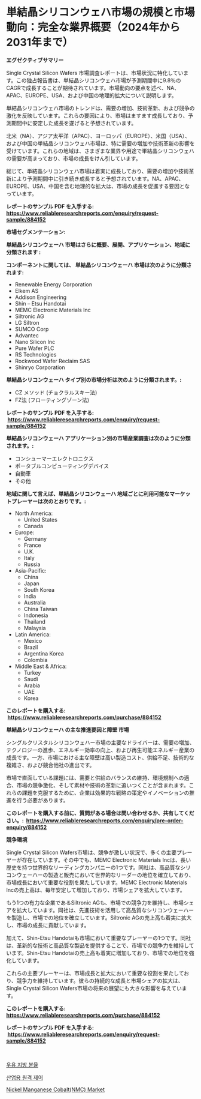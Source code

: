 <p><h1>単結晶シリコンウェハ市場の規模と市場動向：完全な業界概要（2024年から2031年まで）</h1></p><p><strong>エグゼクティブサマリー</strong></p>
<p><p>Single Crystal Silicon Wafers 市場調査レポートは、市場状況に特化しています。この独占報告書は、単結晶シリコンウェハ市場が予測期間中に9.8％のCAGRで成長することが期待されています。市場動向の要点を述べ、NA、APAC、EUROPE、USA、および中国の地理的拡大について説明します。</p><p>単結晶シリコンウェハ市場のトレンドは、需要の増加、技術革新、および競争の激化を反映しています。これらの要因により、市場はますます成長しており、予測期間中に安定した成長を遂げると予想されています。</p><p>北米（NA）、アジア太平洋（APAC）、ヨーロッパ（EUROPE）、米国（USA）、および中国の単結晶シリコンウェハ市場は、特に需要の増加や技術革新の影響を受けています。これらの地域は、さまざまな業界や用途で単結晶シリコンウェハの需要が高まっており、市場の成長をけん引しています。</p><p>総じて、単結晶シリコンウェハ市場は着実に成長しており、需要の増加や技術革新により予測期間中に引き続き成長すると予想されています。NA、APAC、EUROPE、USA、中国を含む地理的な拡大は、市場の成長を促進する要因となっています。</p></p>
<p><strong>レポートのサンプル PDF を入手する: <a href="https://www.reliableresearchreports.com/enquiry/request-sample/884152">https://www.reliableresearchreports.com/enquiry/request-sample/884152</a></strong></p>
<p><strong>市場セグメンテーション:</strong></p>
<p><strong> 単結晶シリコンウェーハ 市場はさらに概要、展開、アプリケーション、地域に分類されます :</strong></p>
<p><strong>コンポーネントに関しては、 単結晶シリコンウェーハ 市場は次のように分類されます: &nbsp;</strong></p>
<p><ul><li>Renewable Energy Corporation</li><li>Elkem AS</li><li>Addison Engineering</li><li>Shin – Etsu Handotai</li><li>MEMC Electronic Materials Inc</li><li>Siltronic AG</li><li>LG Siltron</li><li>SUMCO Corp</li><li>Advantec</li><li>Nano Silicon Inc</li><li>Pure Wafer PLC</li><li>RS Technologies</li><li>Rockwood Wafer Reclaim SAS</li><li>Shinryo Corporation</li></ul></p>
<p><strong> 単結晶シリコンウェーハ タイプ別の市場分析は次のように分類されます。:</strong></p>
<p><ul><li>CZ メソッド (チョクラルスキー法)</li><li>FZ法 (フローティングゾーン法)</li></ul></p>
<p><strong>レポートのサンプル PDF を入手する: &nbsp;<a href="https://www.reliableresearchreports.com/enquiry/request-sample/884152">https://www.reliableresearchreports.com/enquiry/request-sample/884152</a></strong></p>
<p><strong> 単結晶シリコンウェーハ アプリケーション別の市場産業調査は次のように分類されます。:</strong></p>
<p><ul><li>コンシューマーエレクトロニクス</li><li>ポータブルコンピューティングデバイス</li><li>自動車</li><li>その他</li></ul></p>
<p><strong>地域に関して言えば、単結晶シリコンウェーハ 地域ごとに利用可能なマーケットプレーヤーは次のとおりです。:</strong></p>
<p><ul>
    <li>
        North America:
        <ul>
            <li>United States</li>
            <li>Canada</li>
        </ul>
    </li>
    <li>
        Europe:
        <ul>
            <li>Germany</li>
            <li>France</li>
            <li>U.K.</li>
            <li>Italy</li>
            <li>Russia</li>
        </ul>
    </li>
    <li>
        Asia-Pacific:
        <ul>
            <li>China</li>
            <li>Japan</li>
            <li>South Korea</li>
            <li>India</li>
            <li>Australia</li>
            <li>China Taiwan</li>
            <li>Indonesia</li>
            <li>Thailand</li>
            <li>Malaysia</li>
        </ul>
    </li>
    <li>
        Latin America:
        <ul>
            <li>Mexico</li>
            <li>Brazil</li>
            <li>Argentina Korea</li>
            <li>Colombia</li>
        </ul>
    </li>
    <li>
        Middle East & Africa:
        <ul>
            <li>Turkey</li>
            <li>Saudi</li>
            <li>Arabia</li>
            <li>UAE</li>
            <li>Korea</li>
        </ul>
    </li>
    </ul></p>
<p><strong>このレポートを購入する: &nbsp;<a href="https://www.reliableresearchreports.com/purchase/884152">https://www.reliableresearchreports.com/purchase/884152</a></strong></p>
<p><strong>単結晶シリコンウェーハ の主な推進要因と障壁 市場</strong></p>
<p><p>シングルクリスタルシリコンウェハー市場の主要なドライバーは、需要の増加、テクノロジーの進歩、エネルギー効率の向上、および再生可能エネルギー産業の成長です。一方、市場における主な障壁は高い製造コスト、供給不足、技術的な複雑さ、および競合他社の進出です。</p><p>市場で直面している課題には、需要と供給のバランスの維持、環境規制への適合、市場の競争激化、そして素材や技術の革新に追いつくことが含まれます。これらの課題を克服するために、企業は効果的な戦略の策定やイノベーションの推進を行う必要があります。</p></p>
<p><strong>このレポートを購入する前に、質問がある場合は問い合わせるか、共有してください。:&nbsp; <a href="https://www.reliableresearchreports.com/enquiry/pre-order-enquiry/884152">https://www.reliableresearchreports.com/enquiry/pre-order-enquiry/884152</a></strong></p>
<p><strong>競争環境</strong></p>
<p><p>Single Crystal Silicon Wafers市場は、競争が激しい状況で、多くの主要プレーヤーが存在しています。その中でも、MEMC Electronic Materials Incは、長い歴史を持つ世界的なリーディングカンパニーの1つです。同社は、高品質なシリコンウェーハーの製造と販売において世界的なリーダーの地位を確立しており、市場成長において重要な役割を果たしています。MEMC Electronic Materials Incの売上高は、毎年安定して増加しており、市場シェアを拡大しています。</p><p>もう1つの有力な企業であるSiltronic AGも、市場での競争力を維持し、市場シェアを拡大しています。同社は、先進技術を活用して高品質なシリコンウェーハーを製造し、市場での地位を確立しています。Siltronic AGの売上高も着実に拡大し、市場の成長に貢献しています。</p><p>加えて、Shin-Etsu Handotaiも市場において重要なプレーヤーの1つです。同社は、革新的な技術と高品質な製品を提供することで、市場での競争力を維持しています。Shin-Etsu Handotaiの売上高も着実に増加しており、市場での地位を強化しています。</p><p>これらの主要プレーヤーは、市場成長と拡大において重要な役割を果たしており、競争力を維持しています。彼らの持続的な成長と市場シェアの拡大は、Single Crystal Silicon Wafers市場の将来の展望にも大きな影響を与えています。</p></p>
<p><strong>このレポートを購入する: &nbsp; <a href="https://www.reliableresearchreports.com/purchase/884152">https://www.reliableresearchreports.com/purchase/884152</a></strong></p>
<p><strong>レポートのサンプル PDF を入手する: &nbsp;<a href="https://www.reliableresearchreports.com/enquiry/request-sample/884152">https://www.reliableresearchreports.com/enquiry/request-sample/884152</a></strong><strong></strong></p>
<p>&nbsp;</p>
<p><p><a href="https://medium.com/@angelardelean202220221/%EC%9A%B0%EC%9C%A0-%EC%A7%80%EB%B0%A9-%EB%B6%84%ED%9A%8D-%EC%8B%9C%EC%9E%A5-%EA%B7%9C%EB%AA%A8-%EC%8B%9C%EC%9E%A5-%EC%A0%84%EB%A7%9D-%EB%B0%8F-%EC%8B%9C%EC%9E%A5-%EC%98%88%EC%B8%A1-2024%EB%85%84%EB%B6%80%ED%84%B0-2031%EB%85%84%EA%B9%8C%EC%A7%80-4f87fa80297e">우유 지방 분율</a></p><p><a href="https://medium.com/@witoldadamczyk1904/%EC%82%B0%EC%97%85%EC%9A%A9-%EC%9B%90%EA%B2%A9-%EC%A0%9C%EC%96%B4-%EC%8B%9C%EC%9E%A5-%EC%A0%84%EB%A7%9D-%EC%82%B0%EC%97%85-%EA%B0%9C%EC%9A%94-%EB%B0%8F-%EC%98%88%EC%B8%A1-2024%EB%85%84%EB%B6%80%ED%84%B0-2031%EB%85%84%EA%B9%8C%EC%A7%80-1a7611b083a8">산업용 원격 제어</a></p><p><a href="https://github.com/mancsybtousav/Market-Research-Report-List-1/blob/main/nickel-manganese-cobaltnmc-market.md">Nickel Manganese Cobalt(NMC) Market</a></p></p>